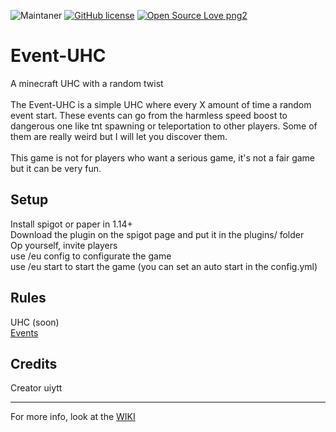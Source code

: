 ![Maintaner](https://img.shields.io/badge/maintainer-uiytt-blue) 
[![GitHub license](https://img.shields.io/badge/license-GPL--3.0-green)](https://github.com/uiytt/Event-UHC/blob/master/LICENSE)
[![Open Source Love png2](https://badges.frapsoft.com/os/v2/open-source.png?v=103)](https://github.com/ellerbrock/open-source-badges/)

# Event-UHC
 A minecraft UHC with a random twist
<br>
<br>
The Event-UHC is a simple UHC where every X amount of time a random event start. These events can go from the harmless speed boost to dangerous one like tnt spawning or teleportation to other players. Some of them are really weird but I will let you discover them.
<br>
<br>
This game is not for players who want a serious game, it's not a fair game but it can be very fun.


## Setup
Install spigot or paper in 1.14+
<br>Download the plugin on the spigot page and put it in the plugins/ folder
<br>Op yourself, invite players
<br>use /eu config to configurate the game 
<br>use /eu start to start the game (you can set an auto start in the config.yml)

## Rules
UHC (soon)
<br>[Events](https://github.com/uiytt/Event-UHC/wiki/List-of-Events)

## Credits
Creator uiytt

***
For more info, look at the [WIKI](https://github.com/uiytt/Event-UHC/wiki)
